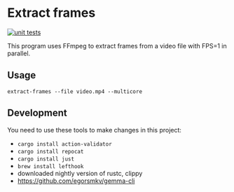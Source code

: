 # Extract frames

[![unit tests](https://github.com/egorsmkv/read-video-rs/actions/workflows/test.yml/badge.svg)](https://github.com/egorsmkv/read-video-rs/actions/workflows/test.yml)

This program uses FFmpeg to extract frames from a video file with FPS=1 in parallel.

## Usage

```
extract-frames --file video.mp4 --multicore
```

## Development

You need to use these tools to make changes in this project:

- `cargo install action-validator`
- `cargo install repocat`
- `cargo install just`
- `brew install lefthook`
- downloaded nightly version of rustc, clippy
- https://github.com/egorsmkv/gemma-cli
